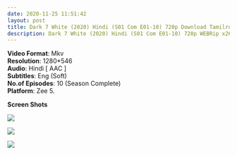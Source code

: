 ```yaml
---
date: 2020-11-25 11:51:42
layout: post
title: Dark 7 White (2020) Hindi (S01 Com E01-10) 720p Download Tamilrockers
description: Dark 7 White (2020) Hindi (S01 Com E01-10) 720p WEBRip x264 AAC
---
```

<!--StartFragment-->

**Video Format**: Mkv\
**Resolution**: 1280*546\
**Audio**: Hindi \[ AAC ]\
**Subtitles**: Eng (Soft)\
**No.of Episodes**: 10 (Season Complete)\
**Platform**: Zee 5.

<!--EndFragment-->

**Screen Shots**

<!--StartFragment-->

![](https://extraimages.net/images/2020/11/24/vlcsnap-2020-11-24-13h50m50s332.png)

<!--EndFragment-->

<!--StartFragment-->

![](https://extraimages.net/images/2020/11/24/vlcsnap-2020-11-24-13h51m01s150.png)

<!--EndFragment--><!--StartFragment-->

![](https://extraimages.net/images/2020/11/24/vlcsnap-2020-11-24-13h51m25s942.png)

<!--EndFragment-->